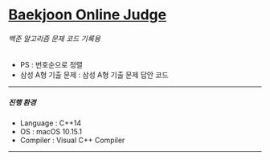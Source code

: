 # [Baekjoon Online Judge](https://www.acmicpc.net/)
###### 백준 알고리즘 문제 코드 기록용
* PS : 번호순으로 정렬
* 삼성 A형 기출 문제 : 삼성 A형 기출 문제 답안 코드 
--- 
##### 진행 환경
* Language : C++14
* OS : macOS 10.15.1
* Compiler : Visual C++ Compiler
---



